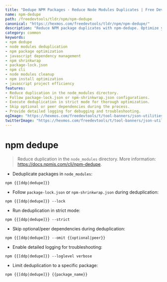 ```yaml
---
title: "Dedupe NPM Packages - Reduce Node Modules Duplicates | Free DevTools"
name: npm-dedupe
path: /freedevtools/tldr/npm/npm-dedupe
canonical: "https://hexmos.com/freedevtools/tldr/npm/npm-dedupe/"
description: "Reduce NPM package duplicates with npm-dedupe. Optimize your node_modules directory and shrink bundle sizes. Free online tool, no registration required."
category: common
keywords:
- npm dedupe
- node modules deduplication
- npm package optimization
- javascript dependency management
- npm shrinkwrap
- package-lock.json
- npm cli
- node modules cleanup
- npm install optimization
- javascript project efficiency
features:
- Reduce duplication in the node_modules directory.
- Follow package-lock.json or npm-shrinkwrap.json configurations.
- Execute deduplication in strict mode for thorough optimization.
- Skip optional or peer dependencies during the process.
- Provide detailed logging for debugging and troubleshooting.
ogImage: "https://hexmos.com/freedevtools/t/tool-banners/json-utilities-banner.png"
twitterImage: "https://hexmos.com/freedevtools/t/tool-banners/json-utilities-banner.png"
---
```


# npm dedupe

> Reduce duplication in the `node_modules` directory.
> More information: <https://docs.npmjs.com/cli/npm-dedupe>.

- Deduplicate packages in `node_modules`:

`npm {{[ddp|dedupe]}}`

- Follow `package-lock.json` or `npm-shrinkwrap.json` during deduplication:

`npm {{[ddp|dedupe]}} --lock`

- Run deduplication in strict mode:

`npm {{[ddp|dedupe]}} --strict`

- Skip optional/peer dependencies during deduplication:

`npm {{[ddp|dedupe]}} --omit {{optional|peer}}`

- Enable detailed logging for troubleshooting:

`npm {{[ddp|dedupe]}} --loglevel verbose`

- Limit deduplication to a specific package:

`npm {{[ddp|dedupe]}} {{package_name}}`

